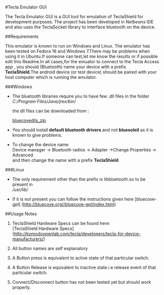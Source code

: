 #Tecla Emulator GUI  

The Tecla Emulator GUI is a GUI tool for emulation of TeclaShield for development purposes. The project has been developed in *Netbeans* IDE and also uses the TeclaSocket library to interface bluetooth on the device.

##Requirements

This emulator is known to run on Windows and Linux. The emulator has been tested on Fedora 16 and Windows 7.There may be problems when using it in Ubuntu.If someone can test,let me know the results or if possible edit this Readme.In all cases,for the emuator to connect to the Tecla Access app , you should (Bluetooth) name your device with a prefix **TeclaShield**.The android device (or test device) should be paired with your host computer which is running the emulator.


###Windows

* The bluetooth libraries require you to have few .dll files in the folder   
*C:/Program Files/Java/jrex/bin/* 

     the dll files can be downloaded from :

     [bluecovedlls_zip](http://github.com/AKdroid/Tecla-emu/downloads)

* You should install **default bluetooth drivers** and not **bluesoleil** as it is known to give problems.

* To change the device name  
  Device manager -> Bluetooth radios -> Adapter ->Change Properties -> Advanced   
and then change the name with a prefix **TeclaShield**

###Linux 

* The only requirement other than the prefix is libbluetooth.so to     be present in   
    */usr/lib/*
  
* If it is not present you can follow the instructions given here
    [bluecove-gpl] (http://bluecove.org//bluecove-gpl/index.html) 

##Usage Notes

1. TeclaShield Hardware Specs can be found here:   
    [TeclaShield Hardware Specs] (http://komodoopenlab.com/tecla/developers/tecla-for-device-manufacturers/)

2. All button names are self explanatory  
3. A Button press is equivalent to active state of that particular switch.
4. A Button Release is equivalent to inactive state i.e release event of that particular switch.  
5. Connect/Disconnect button has not been tested yet but should work properly.
